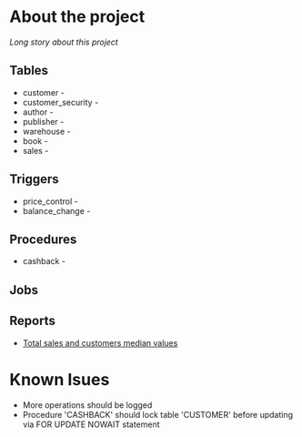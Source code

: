 # About the project
<i>Long story about this project</i>

## Tables
* customer - 
* customer_security - 
* author - 
* publisher - 
* warehouse - 
* book - 
* sales - 

## Triggers
* price_control - 
* balance_change - 

## Procedures 
* cashback - 

## Jobs

## Reports
* [Total sales and customers median values](report1.customer_median.sql)

# Known Isues
* More operations should be logged
* Procedure 'CASHBACK' should lock table 'CUSTOMER' before updating via FOR UPDATE NOWAIT statement

